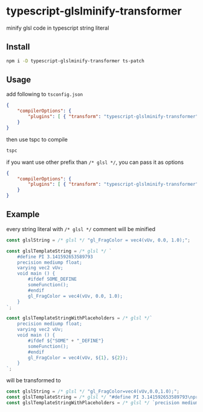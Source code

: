 # typescript-glslminify-transformer

minify glsl code in typescript string literal

## Install

```sh
npm i -D typescript-glslminify-transformer ts-patch
```

## Usage

add following to `tsconfig.json`

```json
{
    "compilerOptions": {
        "plugins": [ { "transform": "typescript-glslminify-transformer" } ]
    }
}
```

then use tspc to compile

```sh
tspc
```

if you want use other prefix than `/* glsl */`, you can pass it as options

```json
{
    "compilerOptions": {
        "plugins": [ { "transform": "typescript-glslminify-transformer", "customPrefixes": ["glsl", "wgsl"] } ]
    }
}
```

## Example

every string literal with `/* glsl */` comment will be minified

```typescript
const glslString = /* glsl */ "gl_FragColor = vec4(vUv, 0.0, 1.0);";

const glslTemplateString = /* glsl */ `
    #define PI 3.141592653589793
    precision mediump float;
    varying vec2 vUv;
    void main () {
        #ifdef SOME_DEFINE
        someFunction();
        #endif
        gl_FragColor = vec4(vUv, 0.0, 1.0);
    }
`;

const glslTemplateStringWithPlaceholders = /* glsl */`
    precision mediump float;
    varying vec2 vUv;
    void main () {
        #ifdef ${"SOME" + "_DEFINE"}
        someFunction();
        #endif
        gl_FragColor = vec4(vUv, ${1}, ${2});
    }
`;
```

will be transformed to

```typescript
const glslString = /* glsl */ "gl_FragColor=vec4(vUv,0.0,1.0);";
const glslTemplateString = /* glsl */ "#define PI 3.141592653589793\nprecision mediump float;varying vec2 vUv;void main () {\n#ifdef SOME_DEFINE\nsomeFunction();\n#endif\ngl_FragColor=vec4(vUv,0.0,1.0);}\n";
const glslTemplateStringWithPlaceholders = /* glsl */ `precision mediump float;varying vec2 vUv;void main () {\n#ifdef \n${"SOME" + "_DEFINE"}someFunction();\n#endif\ngl_FragColor=vec4(vUv,${1},${2});}\n`;
```
